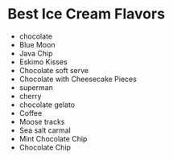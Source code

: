# Best Ice Cream Flavors
- chocolate
- Blue Moon
- Java Chip
- Eskimo Kisses
- Chocolate soft serve
- Chocolate with Cheesecake Pieces
- superman
- cherry
- chocolate gelato
- Coffee
- Moose tracks
- Sea salt carmal
- Mint Chocolate Chip
- Chocolate Chip